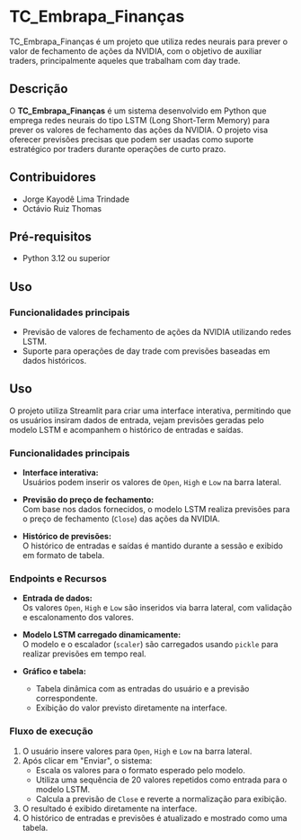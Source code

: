 # TC_Embrapa_Finanças

TC_Embrapa_Finanças é um projeto que utiliza redes neurais para prever o valor de fechamento de ações da NVIDIA, com o objetivo de auxiliar traders, principalmente aqueles que trabalham com day trade.

## Descrição

O **TC_Embrapa_Finanças** é um sistema desenvolvido em Python que emprega redes neurais do tipo LSTM (Long Short-Term Memory) para prever os valores de fechamento das ações da NVIDIA. O projeto visa oferecer previsões precisas que podem ser usadas como suporte estratégico por traders durante operações de curto prazo.

## Contribuidores

- Jorge Kayodê Lima Trindade
- Octávio Ruiz Thomas

## Pré-requisitos

- Python 3.12 ou superior

## Uso

### Funcionalidades principais

- Previsão de valores de fechamento de ações da NVIDIA utilizando redes LSTM.
- Suporte para operações de day trade com previsões baseadas em dados históricos.

## Uso

O projeto utiliza Streamlit para criar uma interface interativa, permitindo que os usuários insiram dados de entrada, vejam previsões geradas pelo modelo LSTM e acompanhem o histórico de entradas e saídas.

### Funcionalidades principais

- **Interface interativa:**  
  Usuários podem inserir os valores de `Open`, `High` e `Low` na barra lateral.
  
- **Previsão do preço de fechamento:**  
  Com base nos dados fornecidos, o modelo LSTM realiza previsões para o preço de fechamento (`Close`) das ações da NVIDIA.

- **Histórico de previsões:**  
  O histórico de entradas e saídas é mantido durante a sessão e exibido em formato de tabela.

### Endpoints e Recursos

- **Entrada de dados:**  
  Os valores `Open`, `High` e `Low` são inseridos via barra lateral, com validação e escalonamento dos valores.

- **Modelo LSTM carregado dinamicamente:**  
  O modelo e o escalador (`scaler`) são carregados usando `pickle` para realizar previsões em tempo real.

- **Gráfico e tabela:**  
  - Tabela dinâmica com as entradas do usuário e a previsão correspondente.
  - Exibição do valor previsto diretamente na interface.

### Fluxo de execução

1. O usuário insere valores para `Open`, `High` e `Low` na barra lateral.  
2. Após clicar em "Enviar", o sistema:
   - Escala os valores para o formato esperado pelo modelo.
   - Utiliza uma sequência de 20 valores repetidos como entrada para o modelo LSTM.
   - Calcula a previsão de `Close` e reverte a normalização para exibição.
3. O resultado é exibido diretamente na interface.
4. O histórico de entradas e previsões é atualizado e mostrado como uma tabela.

